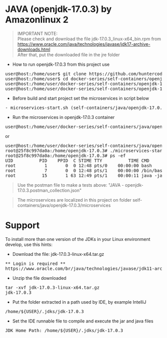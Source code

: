 # JAVA (openjdk-17.0.3) by Amazonlinux 2

> IMPORTANT NOTE:<br>
> Please check and download the file jdk-17.0.3_linux-x64_bin.rpm from
> https://www.oracle.com/java/technologies/javase/jdk17-archive-downloads.html
> <br>
> After that, put the downloaded file in the jre folder

- How to run openjdk-17.0.3 from this project use

<pre>
user@host:/home/user$ git clone https://github.com/huntercodexs/docker-series.git .
user@host:/home/user$ cd docker-series/self-containers/openjdk-17.0.3
user@host:/home/user/docker-series/self-containers/openjdk-17.0.3$ docker-compose up --build
user@host:/home/user/docker-series/self-containers/openjdk-17.0.3$ docker-compose start
</pre>

- Before build and start project set the microservices in script below

<pre>
- microservices-start.sh (self-containers/java/openjdk-17.0.3/microservices/microservices-start.sh)
</pre>

- Run the microservices in openjdk-17.0.3 container

<pre>
user@host:/home/user/docker-series/self-containers/java/openjdk-17.0.3$ docker exec -it openjdk-17.0.3 ./microservices-start.sh
</pre>

or

<pre>
user@host:/home/user/docker-series/self-containers/java/openjdk-17.0.3$ docker exec -it openjdk-17.0.3 /bin/bash
root@25f8c997da0a:/home/openjdk-17.0.3# ./microservices-start.sh
root@25f8c997da0a:/home/openjdk-17.0.3# ps -ef
UID          PID    PPID  C STIME TTY          TIME CMD
root           1       0  0 12:48 pts/0    00:00:00 bash
root           7       0  0 12:48 pts/1    00:00:00 /bin/bash
root          15       1 63 12:49 pts/1    00:00:11 java -jar SIMPLE-API-USERS-0.0.1-SNAPSHOT.jar
</pre>

> Use the postman file to make a tests above: "JAVA - openjdk-17.0.3.postman_collection.json"

> The microservices are localized in this project on folder self-containers/java/openjdk-17.0.3/microservices


# Support

To install more than one version of the JDKs in your Linux environment develop, use this hints:

- Download the file: jdk-17.0.3-linux-x64.tar.gz
<pre>
** Login is required **
https://www.oracle.com/br/java/technologies/javase/jdk11-archive-downloads.html
</pre>

- Unzip the file downloaded
<pre>
tar -xvf jdk-17.0.3-linux-x64.tar.gz
jdk-17.0.3
</pre>

- Put the folder extracted in a path used by IDE, by example IntelliJ
<pre>
/home/${USER}/.jdks/jdk-17.0.3
</pre>

- Set the IDE runnable file to compile and execute the jar and java files
<pre>
JDK Home Path: /home/${USER}/.jdks/jdk-17.0.3
</pre>

